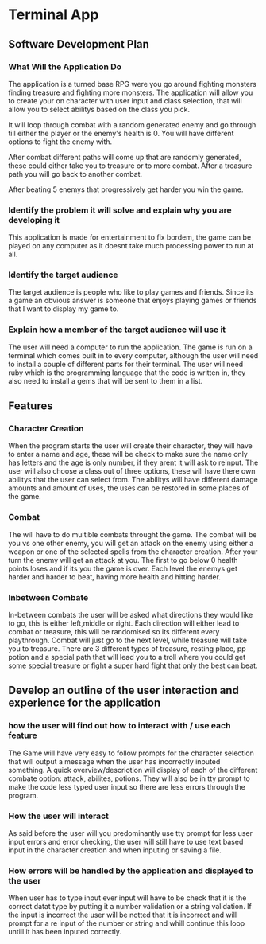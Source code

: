 # Terminal App

## Software Development Plan

### What Will the Application Do

The application is a turned base RPG were you go around fighting monsters finding treasure and fighting more monsters.
The application will allow you to create your on character with user input and class selection, that will allow you to select abilitys based on the class you pick.

It will loop through combat with a random generated enemy and go through till either the player or the enemy's health is 0. You will have different options to fight the enemy with.

After combat different paths will come up that are randomly generated, these could either take you to treasure or to more combat. After a treasure path you will go back to another combat.

After beating 5 enemys that progressively get harder you win the game.

### Identify the problem it will solve and explain why you are developing it

This application is made for entertainment to fix bordem, the game can be played on any computer as it doesnt take much processing power to run at all.

### Identify the target audience

The target audience is people who like to play games and friends. Since its a game an obvious answer is someone that enjoys playing games or friends that I want to display my game to.

### Explain how a member of the target audience will use it

The user will need a computer to run the application. The game is run on a terminal which comes built in to every computer, although the user will need to install a couple of different parts for their terminal. The user will need ruby which is the programming language that the code is written in, they also need to install a gems that will be sent to them in a list.

## Features

### Character Creation  

When the program starts the user will create their character, they will have to enter a name and age, these will be check to make sure the name only has letters and the age is only number, if they arent it will ask to reinput.
The user will also choose a class out of three options, these will have there own abilitys that the user can select from. The abilitys will have different damage amounts and amount of uses, the uses can be restored in some places of the game.

### Combat

The will have to do multible combats throught the game. The combat will be you vs one other enemy, you will get an attack on the enemy using either a weapon or one of the selected spells from the character creation. After your turn the enemy will get an attack at you. The first to go below 0 health points loses and if its you the game is over. Each level the enemys get harder and harder to beat, having more health and hitting harder.

### Inbetween Combate

In-between combats the user will be asked what directions they would like to go, this is either left,middle or right. Each direction will either lead to combat or treasure, this will be randomised so its different every playthrough. Combat will just go to the next level, while treasure will take you to treasure. There are 3 different types of treasure, resting place, pp potion and a special path that will lead you to a troll where you could get some special treasure or fight a super hard fight that only the best can beat.

## Develop an outline of the user interaction and experience for the application

### how the user will find out how to interact with / use each feature

The Game will have very easy to follow prompts for the character selection that will output a message when the user has incorrectly inputed something.
A quick overview/descriotion will display of each of the different combate option: attack, abilites, potions. They will also be in tty prompt to make the code less typed user input so there are less errors through the program.

### How the user will interact

As said before the user will you predominantly use tty prompt for less user input errors and error checking, the user will still have to use text based input in the character creation and when inputing or saving a file.

### How errors will be handled by the application and displayed to the user

When user has to type input ever input will have to be check that it is the correct datat type by putting it a number validation or a string validation. If the input is incorrect the user will be notted that it is incorrect and  will prompt for a re input of the number or string and whill continue this loop untill it has been inputed correctly.